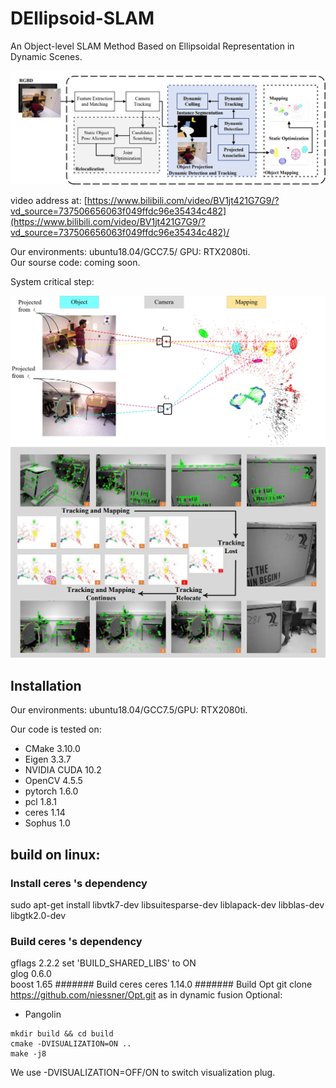 # DEllipsoid-SLAM
An Object-level SLAM Method Based on Ellipsoidal Representation in Dynamic Scenes.

<div align="center">
  <img src="img/framework.png">
</div>

video address at: [https://www.bilibili.com/video/BV1jt421G7G9/?vd_source=737506656063f049ffdc96e35434c482](https://www.bilibili.com/video/BV1jt421G7G9/?vd_source=737506656063f049ffdc96e35434c482)/<br />

Our environments: ubuntu18.04/GCC7.5/ GPU: RTX2080ti.<br />
Our sourse code: coming soon.

System critical step:
<div align="center">
  <img src="img/association.png">
</div>

<div align="center">
  <img src="img/relocal.png">
</div>

## Installation

Our environments: ubuntu18.04/GCC7.5/GPU: RTX2080ti.

Our code is tested on:
* CMake 3.10.0
* Eigen 3.3.7
* NVIDIA CUDA 10.2
* OpenCV 4.5.5
* pytorch 1.6.0
* pcl 1.8.1
* ceres 1.14
* Sophus 1.0
## build on linux:
### Install ceres 's dependency 
sudo apt-get install libvtk7-dev libsuitesparse-dev liblapack-dev libblas-dev libgtk2.0-dev
### Build ceres 's dependency
gflags 2.2.2 set 'BUILD_SHARED_LIBS' to ON\
glog 0.6.0\
boost 1.65
####### Build ceres
ceres 1.14.0
####### Build Opt
    git clone https://github.com/niessner/Opt.git
    as in dynamic fusion
Optional:

* Pangolin

```
mkdir build && cd build
cmake -DVISUALIZATION=ON ..
make -j8
```

We use -DVISUALIZATION=OFF/ON to switch visualization plug.
